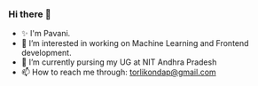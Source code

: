 ### Hi there 👋

<!--
**Pavani-07/Pavani-07** is a ✨ _special_ ✨ repository because its `README.md` (this file) appears on your GitHub profile.

Here are some ideas to get you started:
-->
- ✨ I'm Pavani.
- 🔭 I’m interested in working on Machine Learning and Frontend development.
- 🌱 I’m currently pursing my UG at NIT Andhra Pradesh
- 📫 How to reach me through: torlikondap@gmail.com
 <!--
- 👯 I’m looking to collaborate on ...
- 🤔 I’m looking for help with ...
- 💬 Ask me about ...
- 😄 Pronouns: ...
- ⚡ Fun fact: ...
-->
